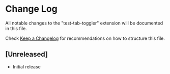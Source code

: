# Change Log

All notable changes to the "test-tab-toggler" extension will be documented in this file.

Check [Keep a Changelog](http://keepachangelog.com/) for recommendations on how to structure this file.

## [Unreleased]

- Initial release